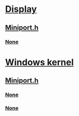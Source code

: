# [Display](../_display/index.md)
## [Miniport.h](index.md)
### [None](../miniport/ns-miniport-_emulator_access_entry.md)
# [Windows kernel](../_kernel/index.md)
## [Miniport.h](index.md)
### [None](../miniport/ns-miniport-_group_affinity.md)
### [None](../miniport/ns-miniport-_processor_number.md)
